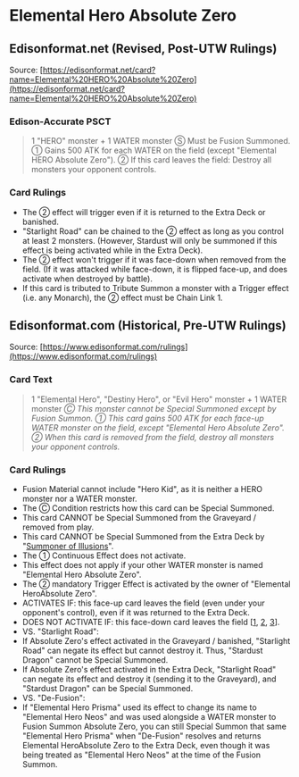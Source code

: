 # Elemental Hero Absolute Zero

## Edisonformat.net (Revised, Post-UTW Rulings)

Source: [https://edisonformat.net/card?name=Elemental%20HERO%20Absolute%20Zero](https://edisonformat.net/card?name=Elemental%20HERO%20Absolute%20Zero)

### Edison-Accurate PSCT

> 1 "HERO" monster + 1 WATER monster
> Ⓢ Must be Fusion Summoned.
> ① Gains 500 ATK for each WATER on the field (except "Elemental HERO Absolute Zero").
> ② If this card leaves the field:
> Destroy all monsters your opponent controls.

### Card Rulings

*   The ② effect will trigger even if it is returned to the Extra Deck or banished.
*   "Starlight Road" can be chained to the ② effect as long as you control at least 2 monsters.
(However, Stardust will only be summoned if this effect is being activated while in the Extra Deck).
*   The ② effect won't trigger if it was face-down when removed from the field.
(If it was attacked while face-down, it is flipped face-up, and does activate when destroyed by battle).
*   If this card is tributed to Tribute Summon a monster with a Trigger effect (i.e. any Monarch), the ② effect must be Chain Link 1.


## Edisonformat.com (Historical, Pre-UTW Rulings)

Source: [https://www.edisonformat.com/rulings](https://www.edisonformat.com/rulings)

### Card Text

> 1 "Elemental Hero", "Destiny Hero", or "Evil Hero" monster + 1 WATER monster
> _Ⓒ This monster cannot be Special Summoned except by Fusion Summon. ① This card gains 500 ATK for each face-up WATER monster on the field, except "Elemental Hero Absolute Zero". ② When this card is removed from the field, destroy all monsters your opponent controls._

### Card Rulings

*   Fusion Material cannot include "Hero Kid", as it is neither a HERO monster nor a WATER monster.
*   The Ⓒ Condition restricts how this card can be Special Summoned.
*   This card CANNOT be Special Summoned from the Graveyard / removed from play.
*   This card CANNOT be Special Summoned from the Extra Deck by "[Summoner of Illusions](https://yugipedia.com/wiki/Summoner_of_Illusions)".
*   The ① Continuous Effect does not activate.
*   This effect does not apply if your other WATER monster is named "Elemental Hero Absolute Zero".
*   The ② mandatory Trigger Effect is activated by the owner of "Elemental HeroAbsolute Zero".
*   ACTIVATES IF: this face-up card leaves the field (even under your opponent's control), even if it was returned to the Extra Deck.
*   DOES NOT ACTIVATE IF: this face-down card leaves the field \[[1](https://www.pojo.biz/board/showpost.php?p=16793215&postcount=8), [2](https://www.pojo.biz/board/showpost.php?p=17349868&postcount=8), [3](https://www.pojo.biz/board/showpost.php?p=19072708&postcount=12)\].
*   VS. "Starlight Road":
*   If Absolute Zero's effect activated in the Graveyard / banished, "Starlight Road" can negate its effect but cannot destroy it. Thus, "Stardust Dragon" cannot be Special Summoned.
*   If Absolute Zero's effect activated in the Extra Deck, "Starlight Road" can negate its effect and destroy it (sending it to the Graveyard), and "Stardust Dragon" can be Special Summoned.
*   VS. "De-Fusion":
*   If "Elemental Hero Prisma" used its effect to change its name to "Elemental Hero Neos" and was used alongside a WATER monster to Fusion Summon Absolute Zero, you can still Special Summon that same "Elemental Hero Prisma" when "De-Fusion" resolves and returns Elemental HeroAbsolute Zero to the Extra Deck, even though it was being treated as "Elemental Hero Neos" at the time of the Fusion Summon.


